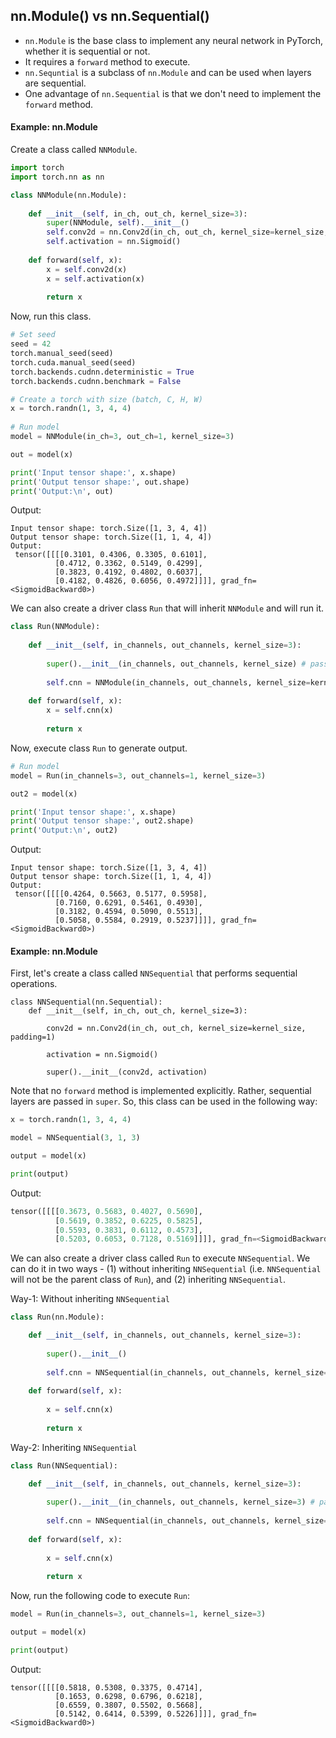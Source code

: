 ## nn.Module() vs nn.Sequential()
* `nn.Module` is the base class to implement any neural network in PyTorch, whether it is sequential or not.
* It requires a `forward` method to execute.
* `nn.Sequntial` is a subclass of `nn.Module` and can be used when layers are sequential.
* One advantage of `nn.Sequential` is that we don't need to implement the `forward` method.


#### Example: nn.Module

Create a class called `NNModule`.

```python
import torch
import torch.nn as nn

class NNModule(nn.Module):
    
    def __init__(self, in_ch, out_ch, kernel_size=3):        
        super(NNModule, self).__init__()        
        self.conv2d = nn.Conv2d(in_ch, out_ch, kernel_size=kernel_size, padding=1)        
        self.activation = nn.Sigmoid()
        
    def forward(self, x):        
        x = self.conv2d(x)        
        x = self.activation(x)
        
        return x
```
Now, run this class.

```python
# Set seed        
seed = 42
torch.manual_seed(seed)
torch.cuda.manual_seed(seed)
torch.backends.cudnn.deterministic = True
torch.backends.cudnn.benchmark = False        

# Create a torch with size (batch, C, H, W)        
x = torch.randn(1, 3, 4, 4)        
    
# Run model
model = NNModule(in_ch=3, out_ch=1, kernel_size=3)

out = model(x)

print('Input tensor shape:', x.shape)
print('Output tensor shape:', out.shape)
print('Output:\n', out) 
```
Output:
```
Input tensor shape: torch.Size([1, 3, 4, 4])
Output tensor shape: torch.Size([1, 1, 4, 4])
Output:
 tensor([[[[0.3101, 0.4306, 0.3305, 0.6101],
          [0.4712, 0.3362, 0.5149, 0.4299],
          [0.3823, 0.4192, 0.4802, 0.6037],
          [0.4182, 0.4826, 0.6056, 0.4972]]]], grad_fn=<SigmoidBackward0>)
```

We can also create a driver class `Run` that will inherit `NNModule` and will run it.

```python
class Run(NNModule):
    
    def __init__(self, in_channels, out_channels, kernel_size=3):
        
        super().__init__(in_channels, out_channels, kernel_size) # pass parameters for the parent class
        
        self.cnn = NNModule(in_channels, out_channels, kernel_size=kernel_size)
        
    def forward(self, x):
        x = self.cnn(x)
        
        return x   
```
Now, execute class `Run` to generate output.

```python
# Run model
model = Run(in_channels=3, out_channels=1, kernel_size=3)

out2 = model(x)

print('Input tensor shape:', x.shape)
print('Output tensor shape:', out2.shape)
print('Output:\n', out2)  
```
Output:
```
Input tensor shape: torch.Size([1, 3, 4, 4])
Output tensor shape: torch.Size([1, 1, 4, 4])
Output:
 tensor([[[[0.4264, 0.5663, 0.5177, 0.5958],
          [0.7160, 0.6291, 0.5461, 0.4930],
          [0.3182, 0.4594, 0.5090, 0.5513],
          [0.5058, 0.5584, 0.2919, 0.5237]]]], grad_fn=<SigmoidBackward0>)
```
#### Example: nn.Module
First, let's create a class called `NNSequential` that performs sequential operations. 

```pyhon
class NNSequential(nn.Sequential):
    def __init__(self, in_ch, out_ch, kernel_size=3):
        
        conv2d = nn.Conv2d(in_ch, out_ch, kernel_size=kernel_size, padding=1)
        
        activation = nn.Sigmoid()
        
        super().__init__(conv2d, activation)
```

Note that no `forward` method is implemented explicitly. Rather, sequential layers are passed in `super`. So, this class can be used in the following way:

```python
x = torch.randn(1, 3, 4, 4)

model = NNSequential(3, 1, 3)

output = model(x)

print(output)
```

Output:
```python
tensor([[[[0.3673, 0.5683, 0.4027, 0.5690],
          [0.5619, 0.3852, 0.6225, 0.5825],
          [0.5593, 0.3831, 0.6112, 0.4573],
          [0.5203, 0.6053, 0.7128, 0.5169]]]], grad_fn=<SigmoidBackward0>)
```
We can also create a driver class called `Run` to execute `NNSequential`. We can do it in two ways - (1) without inheriting `NNSequential` (i.e. `NNSequential` will not be the parent class of `Run`), and (2) inheriting `NNSequential`.

Way-1: Without inheriting `NNSequential` 
```python
class Run(nn.Module):

    def __init__(self, in_channels, out_channels, kernel_size=3):
        
        super().__init__()
        
        self.cnn = NNSequential(in_channels, out_channels, kernel_size=3)      
                
    def forward(self, x):
        
        x = self.cnn(x)
        
        return x
```
Way-2: Inheriting `NNSequential`

```python
class Run(NNSequential):

    def __init__(self, in_channels, out_channels, kernel_size=3):
        
        super().__init__(in_channels, out_channels, kernel_size=3) # pass parameters for the parent class
        
        self.cnn = NNSequential(in_channels, out_channels, kernel_size=3)        
        
    def forward(self, x):
        
        x = self.cnn(x)
        
        return x
```
Now, run the following code to execute `Run`:
```python
model = Run(in_channels=3, out_channels=1, kernel_size=3)  

output = model(x) 

print(output)
```
Output:
```
tensor([[[[0.5818, 0.5308, 0.3375, 0.4714],
          [0.1653, 0.6298, 0.6796, 0.6218],
          [0.6559, 0.3807, 0.5502, 0.5668],
          [0.5142, 0.6414, 0.5399, 0.5226]]]], grad_fn=<SigmoidBackward0>)
```
